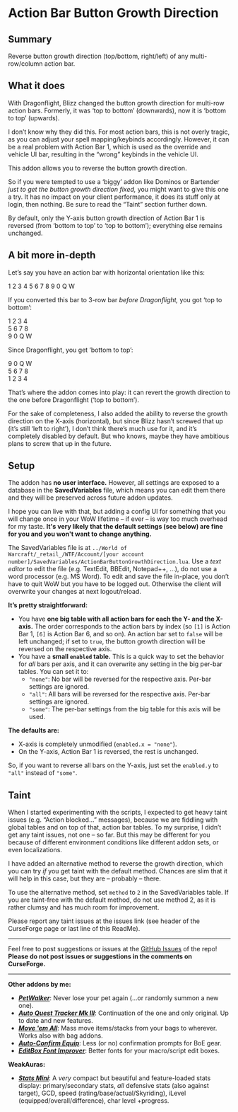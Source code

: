 # Action Bar Button Growth Direction

## Summary

Reverse button growth direction (top/bottom, right/left) of any multi-row/column action bar.

## What it does

With Dragonflight, Blizz changed the button growth direction for multi-row action bars. Formerly, it was ‘top to bottom’ (downwards), now it is ‘bottom to top’ (upwards).

I don’t know why they did this. For most action bars, this is not overly tragic, as you can adjust your spell mapping/keybinds accordingly. However, it can be a real problem with Action Bar 1, which is used as the override and vehicle UI bar, resulting in the “wrong” keybinds in the vehicle UI.

This addon allows you to reverse the button growth direction.

So if you were tempted to use a ‘biggy’ addon like Dominos or Bartender _just to get the button growth direction fixed,_ you might want to give this one a try. It has no impact on your client performance, it does its stuff only at login, then nothing. Be sure to read the “Taint” section further down.

By default, only the Y-axis button growth direction of Action Bar 1 is reversed (from ‘bottom to top’ to ‘top to bottom’); everything else remains unchanged.

## A bit more in-depth

Let’s say you have an action bar with horizontal orientation like this:

1 2 3 4 5 6 7 8 9 0 Q W  

If you converted this bar to 3-row bar _before Dragonflight,_ you got ‘top to bottom’:

1 2 3 4  
5 6 7 8  
9 0 Q W  

Since Dragonflight, you get ‘bottom to top’:

9 0 Q W  
5 6 7 8  
1 2 3 4  

That’s where the addon comes into play: it can revert the growth direction to the one before Dragonflight (‘top to bottom’).

For the sake of completeness, I also added the ability to reverse the growth direction on the X-axis (horizontal), but since Blizz hasn’t screwed that up (it’s still ‘left to right’), I don’t think there’s much use for it, and it’s completely disabled by default. But who knows, maybe they have ambitious plans to screw that up in the future.

## Setup

The addon has __no user interface.__ However, all settings are exposed to a database in the __SavedVariables__ file, which means you can edit them there and they will be preserved across future addon updates.

I hope you can live with that, but adding a config UI for something that you will change once in your WoW lifetime – if ever – is way too much overhead for my taste. __It's very likely that the default settings (see below) are fine for you and you won't want to change anything.__

The SavedVariables file is at `../World of Warcraft/_retail_/WTF/Account/[your account number]/SavedVariables/ActionBarButtonGrowthDirection.lua`. Use a _text editor_ to edit the file (e.g. TextEdit, BBEdit, Notepad++, …), do not use a word processor (e.g. MS Word). To edit and save the file in-place, you don’t have to quit WoW but you have to be logged out. Otherwise the client will overwrite your changes at next logout/reload.

__It’s pretty straightforward:__

- You have __one big table with all action bars for each the Y- and the X-axis.__ The order corresponds to the action bars by index (so `[1]` is Action Bar 1, `[6]` is Action Bar 6, and so on). An action bar set to `false` will be left unchanged; if set to `true`, the button growth direction will be reversed on the respective axis.
- You have a __small `enabled` table.__ This is a quick way to set the behavior for _all_ bars per axis, and it can overwrite any setting in the big per-bar tables. You can set it to:
  - `"none"`: No bar will be reversed for the respective axis. Per-bar settings are ignored.
  - `"all"`: All bars will be reversed for the respective axis. Per-bar settings are ignored.
  - `"some"`: The per-bar settings from the big table for this axis will be used.

__The defaults are:__

- X-axis is completely unmodified (`enabled.x = "none"`).
- On the Y-axis, Action Bar 1 is reversed, the rest is unchanged.

So, if you want to reverse all bars on the Y-axis, just set the `enabled.y` to `"all"` instead of `"some"`.

## Taint

When I started experimenting with the scripts, I expected to get heavy taint issues (e.g. “Action blocked…” messages), because we are fiddling with global tables and on top of that, action bar tables. To my surprise, I didn’t get any taint issues, not one – so far. But this may be different for you because of different environment conditions like different addon sets, or even localizations.

I have added an alternative method to reverse the growth direction, which you can try _if_ you get taint with the default method. Chances are slim that it will help in this case, but they are – probably – there.

To use the alternative method, set `method` to `2` in the SavedVariables table. If you are taint-free with the default method, do not use method 2, as it is rather clumsy and has much room for improvement.

Please report any taint issues at the issues link (see header of the CurseForge page or last line of this ReadMe).

---

Feel free to post suggestions or issues at the [GitHub Issues](https://github.com/tflo/Action-Bar-Button-Growth-Direction/issues) of the repo!  
__Please do not post issues or suggestions in the comments on CurseForge.__

---

__Other addons by me:__

- [___PetWalker___](https://www.curseforge.com/wow/addons/petwalker): Never lose your pet again (…or randomly summon a
  new one).
- [___Auto Quest Tracker Mk III___](https://www.curseforge.com/wow/addons/auto-quest-tracker-mk-iii): Continuation of
  the one and only original. Up to date and new features.
- [___Move 'em All___](https://www.curseforge.com/wow/addons/move-em-all): Mass move items/stacks from your bags to
  wherever. Works also with bag addons.
- [___Auto-Confirm Equip___](https://www.curseforge.com/wow/addons/auto-confirm-equip): Less (or no) confirmation
  prompts for BoE gear.
- [___EditBox Font Improver___](https://www.curseforge.com/wow/addons/editbox-font-improver): Better fonts for
  your macro/script edit boxes.

__WeakAuras:__

- [___Stats Mini___](https://wago.io/S4023p3Im): A *very* compact but beautiful and feature-loaded stats display: primary/secondary stats, *all* defensive stats (also against target), GCD, speed (rating/base/actual/Skyriding), iLevel (equipped/overall/difference), char level +progress.
